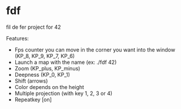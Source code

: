 # fdf
fil de fer project for 42

Features:

- Fps counter you can move in the corner you want into the window (KP_8, KP_9, KP_7, KP_6)
- Launch a map with the name (ex: ./fdf 42)
- Zoom (KP_plus, KP_minus)
- Deepness (KP_0, KP_1)
- Shift (arrows)
- Color depends on the height
- Multiple projection (with key 1, 2, 3 or 4)
- Repeatkey [on]
